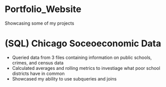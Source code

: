 # Portfolio_Website
Showcasing some of my projects

# (SQL) Chicago Soceoeconomic Data
* Queried data from 3 files containing information on public schools, crimes, and census data
* Calculated averages and rolling metrics to investiage what poor school districts have in common
* Showcased my ability to use subqueries and joins

